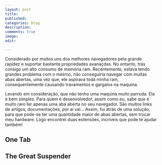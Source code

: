 ```yaml
---
layout: post
title:  
published:   
categories: blog
description:
comments: true
image:   
edit:

---
```

Considerado por muitos uns dos melhores navegadores pela grande rapidez e suportar bastante propriedades avanaçdas. No entanto, trás consigo um alto consumo de memória ram. Recentemente, estava tendo grandes problema com o mesmo, não conseguiria navegar com muitas abas abertas, uma vez que, ele aspirava toda minha ram, consequentemente causando travamentos e gargalos na maquina. 

Levando em consideração, que não tenho uma maquina muito parruda. Ela é bem simples. Para quem é desenvolvedor, assim como eu, sabe  que é muito raro ter apenas uma aba aberta no seu navegador. São muitos links de artigos, documentações, por ai vai... Assim, fui atrás de uma solução, para que pode-se ter uma quantidade maior de abas abertas, sem trocar meu hardware. Logo encontrei duas extensões, incríveis que pode te ajudar também!

## One Tab

## The Great Suspender